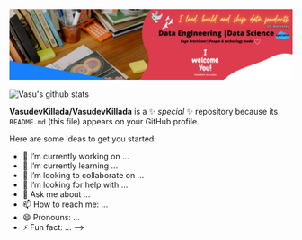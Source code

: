 <img src="https://github.com/VasudevKillada/VasudevKillada/blob/main/github.png" alt="banner that says Vasudev Killada - data scientist, data engineer, yogi">

![Vasu's github stats](https://github-readme-stats.vercel.app/api?username=VasudevKillada&show_icons=true&theme=radical)


**VasudevKillada/VasudevKillada** is a ✨ _special_ ✨ repository because its `README.md` (this file) appears on your GitHub profile.

Here are some ideas to get you started:

- 🔭 I’m currently working on ...
- 🌱 I’m currently learning ...
- 👯 I’m looking to collaborate on ...
- 🤔 I’m looking for help with ...
- 💬 Ask me about ...
- 📫 How to reach me: ...
- 😄 Pronouns: ...
- ⚡ Fun fact: ...
-->

